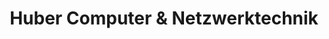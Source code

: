 ---
title: "Huber Computer & Netzwerktechnik"
url: /sankt-johann-im-pongau/huber-computer-und-netzwerktechnik/
shop: Computer
---